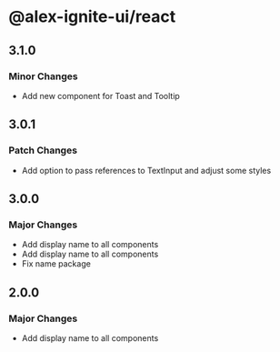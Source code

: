 # @alex-ignite-ui/react

## 3.1.0

### Minor Changes

- Add new component for Toast and Tooltip

## 3.0.1

### Patch Changes

- Add option to pass references to TextInput and adjust some styles

## 3.0.0

### Major Changes

- Add display name to all components
- Add display name to all components
- Fix name package

## 2.0.0

### Major Changes

- Add display name to all components
